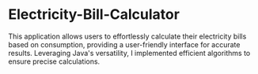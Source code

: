 # Electricity-Bill-Calculator
This application allows users to effortlessly calculate their electricity bills based on consumption, providing a user-friendly interface for accurate results. 
Leveraging Java's versatility, I implemented efficient algorithms to ensure precise calculations.
